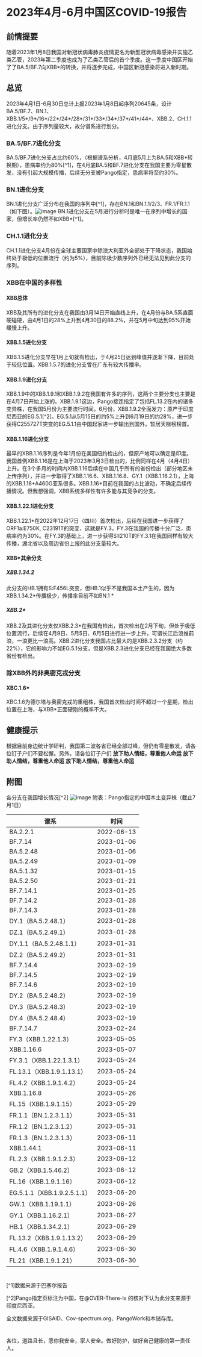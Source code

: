 # 2023年4月-6月中国区COVID-19报告
## 前情提要
随着2023年1月8日我国对新冠状病毒肺炎疫情更名为新型冠状病毒感染并实施乙类乙管，2023年第二季度也成为了乙类乙管后的首个季度。这一季度中国区开始了了BA.5/BF.7向XBB*的转换，并将逐步完成，中国区新冠感染将进入新时期。
## 总览
2023年4月1日-6月30日总计上报2023年1月8日起序列20645条，设计BA.5/BF.7、BN.1、XBB.1/5*/9*/16*/22*/24*/28*/31*/33*/34*/37*/41*/44*、XBB.2、CH.1.1进化分支。由于序列量较大，故分谱系进行划分。
### BA.5/BF.7进化分支
BA.5/BF.7进化分支占比约60%，（根据谱系分析，4月底5月上为BA.5和XBB*转换期），患病率约为80%[^1]，在4月底BA.5和BF.7进化分支在我国主要为零星散发，没有引起大规模传播，后续无分支被Pango指定，患病率将至约30%。
### BN.1进化分支
BN.1进化分支广泛分布在我国的序列中[^1]，存在BN.1和BN.1.1/2/3、FR.1/FR.1.1（如下图）。![image](https://github.com/Memorablea/COVID-19-/assets/125779492/7c149d81-a98e-4ed0-b3e4-1d0b876d841d) BN.1进化分支在5月进行分析时是唯一在序列中增长的国家，但增长率仍然不如XBB*[^1]。
### CH.1.1进化分支
CH.1.1进化分支4月份在全球主要国家中除澳大利亚外全部处于下降状态，我国始终处于极低的位置流行（约为5%），目前除极少数序列外已经无法见到此分支的序列。
### XBB在中国的多样性
#### XBB总体
XBB及其所有的进化分支在我国由3月14日开始直线上升，在4月份与BA.5系直面硬碰硬，由4月1日的28%上升到4月30日的88.2%，并在5月中旬达到95%开始缓慢上升。
#### XBB.1.5进化分支
XBB.1.5进化分支早在1月上旬就有检出，于4月25日达到峰值并逐渐下降，目前处于较低位置。XBB.1.5.7的进化分支曾在广东有较大传播率。
#### XBB.1.9进化分支
XBB.1.9中的XBB.1.9.1和XBB.1.9.2在我国有许多的序列，这两个主要分支也主要是在4月7日开始上涨的。XBB.1.9.1这边，Pango接连指定了包括FL.13.2在内的诸多变异株，在我国5月份为主要流行时间。6月份，XBB.1.9.2全面发力：原产于印度尼西亚的EG.5.1[^2]。EG.5.1从5月15日的约5%上升到6月19日的约28%，进一步获得C255727T突变的EG.5.1.1由中国起家进一步输出到国外，暂居天梯榜榜首。
#### XBB.1.16进化分支
最早的XBB.1.16序列是今年1月份在美国纽约检出的，但原产地可以确定是印度。我国首例XBB.1.16是在上海于2023年3月3日检出的，比例同样在4月（4月4日）上升。在3个多月的时间内XBB.1.16后续在中国几乎所有的省份检出（部分地区未上传序列），并进一步取得了XBB.1.16.6、XBB.1.16.8、GY.1（XBB.1.16.2.1），上海的XBB.1.16+A460G亚系很多。XBB.1.16*目前在我国的占比波动，不确定后续传播情况。但我想强调，XBB系统多样性有许多能与其竞争的分支。
#### XBB.1.22.1进化分支
XBB.1.22.1*在2022年12月17日（四川）首次检出，后续在我国进一步获得了ORF1a:E750K, C23191T的突变，这就是FY.3。FY.3在我国的传播十分广泛，患病率约为30%。在FY.3的基础上，进一步获得S:I210T的FY.3.1在我国同样有较大传播，湖北省以及周边省份上报的此分支量较大。
#### XBB*其余分支
##### XBB.1.34.2
此分支的HB.1拥有S:F456L突变，但HB.1似乎不是我国本土产生的，因为XBB.1.34.2*传播极少，传播率目前不如BN.1 *
##### XBB.2*
XBB.2及其进化分支仅XBB.2.3*在我国有检出，首次检出在2月下旬，但处于极低位置流行，后续在4月9日、5月5日、6月5日进行进一步上升，可谓长江后浪推前浪，一浪更比一浪高。XBB.2进化分支我国占比最大的是XBB.2.3.2分支（约22%），它的影响力不如EG.5.1分支，但是XBB.2.3进化分支已经在我国绝大多数省份有检出。
### 除XBB外的非奥密克戎分支
#### XBC.1.6*
XBC.1.6为德尔塔与奥密克戎的重组株，我国首次检出时间不超过一个星期，检出位置在上海，与XBB*正面硬刚的概率不大。
## 健康提示
根据目前身边统计学研判，我国第二波各省已经全部过峰，但仍有零星散发，请各位钉子户们不要松懈。另外，请各位钉子户们
**放下助人情结，尊重他人命运**
**放下助人情结，尊重他人命运**
**放下助人情结，尊重他人命运**

## 附图
各分支在我国增长情况[^2]
![image](https://github.com/Memorablea/COVID-19-/assets/125779492/3bcc18a3-021d-454b-a10d-1e99a1176078)
附表：Pango指定的中国本土变异株（截止7月1日）

<html>
<body>
<!--StartFragment-->

谱系|时间
-- | --
BA.2.2.1 | 2022-06-13
BF.7.14 | 2023-01-06
BA.5.2.48 | 2023-01-06
BA.5.2.49 | 2023-01-09
BA.5.1.32 | 2023-01-15
BA.5.2.50 | 2023-01-21
BF.7.14.1 | 2023-01-25
BF.7.14.2 | 2023-01-28
BF.7.14.3 | 2023-01-28
DY.1（BA.5.2.48.1） | 2023-01-28
DZ.1（BA.5.2.49.1） | 2023-01-28
DY.1.1（BA.5.2.48.1.1） | 2023-01-31
DZ.2（BA.5.2.49.2） | 2023-01-31
BF.7.14.4 | 2023-02-19
BF.7.14.5 | 2023-02-19
BF.7.14.6 | 2023-02-19
DY.2（BA.5.2.48.2） | 2023-02-19
DY.3（BA.5.2.48.3） | 2023-02-19
DY.4（BA.5.2.48.4） | 2023-02-19
BF.7.14.7 | 2023-02-24
FY.3（XBB.1.22.1.3） | 2023-05-05
XBB.1.16.6 | 2023-05-07
FY.3.1（XBB.1.22.1.3.1） | 2023-05-24
FL.13.1（XBB.1.9.1.13.1） | 2023-05-24
FL.4.2（XBB.1.9.1.4.2） | 2023-05-24
XBB.1.16.8 | 2023-05-26
FL.15（XBB.1.9.1.15） | 2023-05-29
FR.1.1（BN.1.2.3.1.1） | 2023-05-31
FR.1.2（BN.1.2.3.1.2） | 2023-05-31
FR.1.3（BN.1.2.3.1.3） | 2023-06-11
XBB.1.44.1 | 2023-06-11
FL.2.3（XBB.1.9.1.2.3） | 2023-06-12
GB.2（XBB.1.5.46.2） | 2023-06-12
FL.16（XBB.1.9.1.16） | 2023-06-12
EG.5.1.1（XBB.1.9.2.5.1.1） | 2023-06-20
GW.1（XBB.1.19.1.1） | 2023-06-26
GY.1（XBB.1.16.2.1） | 2023-06-27
HB.1（XBB.1.34.2.1） | 2023-06-29
FL.13.2（XBB.1.9.1.13.2） | 2023-06-29
FL.4.6（XBB.1.9.1.4.6） | 2023-06-30
FL.21（XBB.1.9.1.21） | 2023-06-30

<!--EndFragment-->
</body>
</html>

#
[^1]数据来源于巴塞尔报告

[^2]Pango指定页标注为中国，在@OVER-There-Is 的核对下认为此分支来源于印度尼西亚。

全文数据来源于GISAID、Cov-spectrum.org、PangoWork和本储存库。

#
各位，道路且长，愿你我安全，家人安全。做好防护，做好自己健康的第一责任人。
